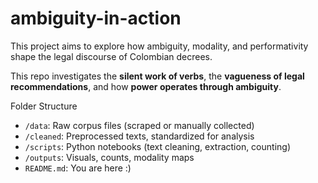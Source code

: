 # ambiguity-in-action

This project aims to explore how ambiguity, modality, and performativity shape the legal discourse of Colombian decrees. 

This repo investigates the **silent work of verbs**, the **vagueness of legal recommendations**, and how **power operates through ambiguity**.

Folder Structure

- `/data`: Raw corpus files (scraped or manually collected)
- `/cleaned`: Preprocessed texts, standardized for analysis
- `/scripts`: Python notebooks (text cleaning, extraction, counting)
- `/outputs`: Visuals, counts, modality maps
- `README.md`: You are here :)

